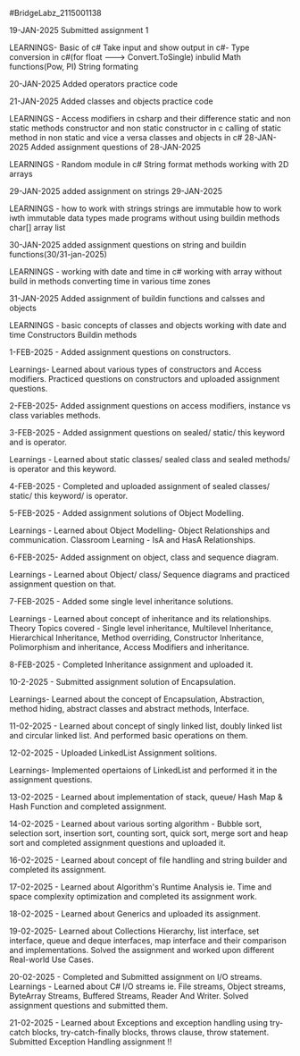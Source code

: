 #BridgeLabz_2115001138

19-JAN-2025 Submitted assignment 1

LEARNINGS- Basic of c# Take input and show output in c#- Type conversion in c#(for float ---> Convert.ToSingle) inbulid Math functions(Pow, PI) String formating

20-JAN-2025 Added operators practice code

21-JAN-2025 Added classes and objects practice code

LEARNINGS - Access modifiers in csharp and their difference static and non static methods constructor and non static constructor in c calling of static method in non static and vice a versa classes and objects in c# 28-JAN-2025 Added assignment questions of 28-JAN-2025

LEARNINGS - Random module in c# String format methods working with 2D arrays

29-JAN-2025 added assignment on strings 29-JAN-2025

LEARNINGS -
how to work with strings strings are immutable how to work iwth immutable data types made programs without using buildin methods char[] array list

30-JAN-2025 added assignment questions on string and buildin functions(30/31-jan-2025)

LEARNINGS -
working with date and time in c# working with array without build in methods converting time in various time zones

31-JAN-2025 Added assignment of buildin functions and calsses and objects

LEARNINGS - basic concepts of classes and objects working with date and time Constructors Buildin methods

1-FEB-2025 - Added assignment questions on constructors.

Learnings- Learned about various types of constructors and Access modifiers. Practiced questions on constructors and uploaded assignment questions.

2-FEB-2025- Added assignment questions on access modifiers, instance vs class variables methods.

3-FEB-2025 - Added assignment questions on sealed/ static/ this keyword and is operator.

Learnings - Learned about static classes/ sealed class and sealed methods/ is operator and this keyword.  

4-FEB-2025 - Completed and uploaded assignment of sealed classes/ static/ this keyword/ is operator.

5-FEB-2025 - Added assignment solutions of Object Modelling.

Learnings - Learned about Object Modelling- Object Relationships and communication. Classroom Learning - IsA and HasA Relationships.

6-FEB-2025- Added assignment on object, class and sequence diagram.

Learnings -  Learned about Object/ class/ Sequence diagrams and practiced assignment question on that.

7-FEB-2025 - Added some single level inheritance solutions.

Learnings - Learned about concept of inheritance and its relationships. Theory Topics covered - Single level inheritance, Multilevel Inheritance, Hierarchical Inheritance, Method overriding, Constructor Inheritance, Polimorphism and inheritance, Access Modifiers and inheritance.

8-FEB-2025 - Completed Inheritance assignment and uploaded it.

10-2-2025 - Submitted assignment solution of Encapsulation.

Learnings- Learned about the concept of Encapsulation, Abstraction, method hiding, abstract classes and abstract methods, Interface.

11-02-2025 - Learned about concept of singly linked list, doubly linked list and circular linked list. And performed basic operations on them.

12-02-2025 - Uploaded LinkedList Assignment solitions.

Learnings- Implemented opertaions of LinkedList and performed it in the assignment questions.

13-02-2025 - Learned about implementation of stack, queue/ Hash Map & Hash Function and completed assignment.

14-02-2025 - Learned about various sorting algorithm - Bubble sort, selection sort, insertion sort, counting sort, quick sort, merge sort and heap sort and completed assignment questions and uploaded it.

16-02-2025 - Learned about concept of file handling and string builder and completed its assignment.

17-02-2025 - Learned about Algorithm's Runtime Analysis ie. Time and space complexity optimization  and completed its assignment work.

18-02-2025 - Learned about Generics and uploaded its assignment.

19-02-2025- Learned about Collections Hierarchy, list interface, set interface, queue and deque interfaces, map interface and their comparison and implementations. Solved the assignment and worked upon different Real-world Use Cases.

20-02-2025 - Completed and Submitted assignment on I/O streams.
Learnings - Learned about C# I/O streams ie. File streams, Object streams, ByteArray Streams, Buffered Streams, Reader And Writer. Solved assignment questions and submitted them.

21-02-2025 - Learned about Exceptions and exception handling using try- 
catch blocks, try-catch-finally blocks, throws clause, throw statement.
Submitted Exception Handling assignment !! 

